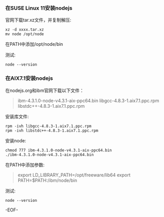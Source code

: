 ### 在SUSE Linux 11安装nodejs ### 
官网下载tar.xz文件，并复制解压: 

    xz -d xxxx.tar.xz 
    mv node /opt/node 

在PATH中添加/opt/node/bin 

测试: 

    node --version 

### 在AIX7.1安装nodejs ### 
在nodejs.org和ibm官网下载以下文件： 
> ibm-4.3.1.0-node-v4.3.1-aix-ppc64.bin 
> libgcc-4.8.3-1.aix7.1.ppc.rpm 
> libstdc++-4.8.3-1.aix7.1.ppc.rpm 

安装库文件: 

    rpm -ivh libgcc-4.8.3-1.aix7.1.ppc.rpm 
    rpm -ivh libstdc++-4.8.3-1.aix7.1.ppc.rpm 
    
安装node: 

    chmod 777 ibm-4.3.1.0-node-v4.3.1-aix-ppc64.bin 
    ./ibm-4.3.1.0-node-v4.3.1-aix-ppc64.bin 
    
在PATH中添加参数: 
> export LD_LIBRARY_PATH=/opt/freeware/lib64 
> export PATH=$PATH:/ibm/node/bin 

测试: 

    node --version 

-EOF-
